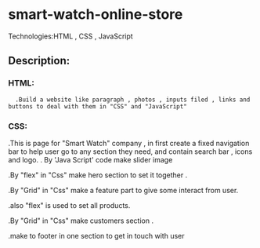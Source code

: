 # smart-watch-online-store
Technologies:HTML , CSS , JavaScript


## Description: 
  ### HTML:
      .Build a website like paragraph , photos , inputs filed , links and buttons to deal with them in "CSS" and "JavaScript"


### CSS:
  .This is page for "Smart Watch" company , in first create a fixed navigation bar to help user go to any section they need, and contain search bar , icons and logo.
  . By 'Java Script' code make slider image 
  
  .By "flex" in "Css" make hero section  to set it together .
  
  .By "Grid" in "Css" make a feature part to give some interact from user.
  
   .also "flex" is used to set all products.
  
  .By "Grid" in "Css" make customers section .
  
  .make to footer in one section to get in touch with user
  
